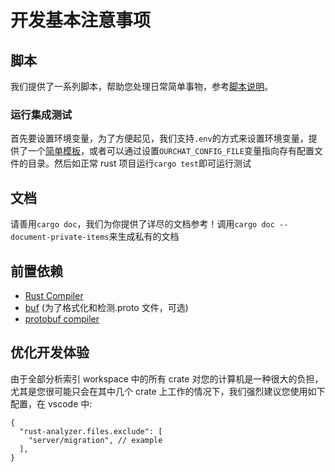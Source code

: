 # 开发基本注意事项

## 脚本

我们提供了一系列脚本，帮助您处理日常简单事物，参考[脚本说明](https://github.com/SkyUOI/OurChat/blob/main/script/README.md)。

### 运行集成测试

首先要设置环境变量，为了方便起见，我们支持`.env`的方式来设置环境变量，提供了一个[简单模板](https://github.com/SkyUOI/OurChat/blob/main/.env.template)，或者可以通过设置`OURCHAT_CONFIG_FILE`变量指向存有配置文件的目录。然后如正常 rust 项目运行`cargo test`即可运行测试

## 文档

请善用`cargo doc`，我们为你提供了详尽的文档参考！调用`cargo doc --document-private-items`来生成私有的文档

## 前置依赖

- [Rust Compiler](https://rust-lang.org)
- [buf](https://buf.build/) (为了格式化和检测.proto 文件，可选)
- [protobuf compiler](https://github.com/protocolbuffers/protobuf)

## 优化开发体验

由于全部分析索引 workspace 中的所有 crate 对您的计算机是一种很大的负担，尤其是您很可能只会在其中几个 crate 上工作的情况下，我们强烈建议您使用如下配置，在 vscode 中:

```json5
{
  "rust-analyzer.files.exclude": [
    "server/migration", // example
  ],
}
```
